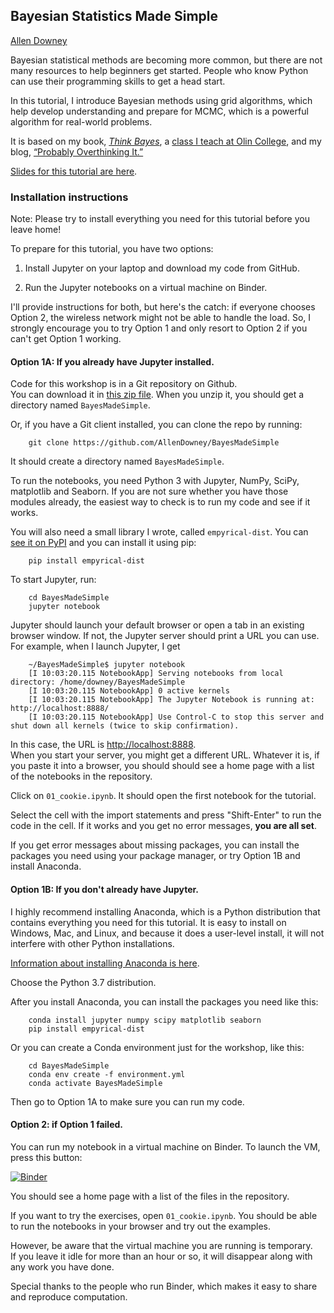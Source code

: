 ## Bayesian Statistics Made Simple

[Allen Downey](https:allendowney.com)

Bayesian statistical methods are becoming more common, but there are not many resources to help beginners get started. People who know Python can use their programming skills to get a head start. 

In this tutorial, I introduce Bayesian methods using grid algorithms, which help develop understanding and prepare for MCMC, which is a powerful algorithm for real-world problems.

It is based on my book, [*Think Bayes*](http://greenteapress.com/wp/think-bayes/), 
a [class I teach at Olin College](https://sites.google.com/site/compbayes18/), and my blog, [“Probably Overthinking It.”](http://allendowney.com/blog)

[Slides for this tutorial are here](https://docs.google.com/presentation/d/e/2PACX-1vTUIf7LJJpUd4NzInBGRyHnHqoZ4E736sqd6Iwq_ne3_aDXdJlNgO8O57_USzQzFfDx0gA44fniKe5R/pub).


### Installation instructions

Note:  Please try to install everything you need for this tutorial before you leave home!

To prepare for this tutorial, you have two options:

1. Install Jupyter on your laptop and download my code from GitHub.

2. Run the Jupyter notebooks on a virtual machine on Binder.

I'll provide instructions for both, but here's the catch: if everyone chooses Option 2, the wireless network might not be able to handle the load.  So, I strongly encourage you to try Option 1 and only resort to Option 2 if you can't get Option 1 working.



#### Option 1A: If you already have Jupyter installed.

Code for this workshop is in a Git repository on Github.  
You can download it in [this zip file](https://github.com/AllenDowney/BayesMadeSimple/archive/master.zip).  When you unzip it, you should get a directory named `BayesMadeSimple`.

Or, if you have a Git client installed, you can clone the repo by running:

```
    git clone https://github.com/AllenDowney/BayesMadeSimple
```

It should create a directory named `BayesMadeSimple`.

To run the notebooks, you need Python 3 with Jupyter, NumPy, SciPy, matplotlib and Seaborn.
If you are not sure whether you have those modules already, the easiest way to check is to run my code and see if it works.

You will also need a small library I wrote, called `empyrical-dist`.  You can [see it on PyPI](https://pypi.org/project/empyrical-dist/) and you can install it using pip:


```
    pip install empyrical-dist
```

To start Jupyter, run:

```
    cd BayesMadeSimple
    jupyter notebook
```

Jupyter should launch your default browser or open a tab in an existing browser window.
If not, the Jupyter server should print a URL you can use.  For example, when I launch Jupyter, I get

```
    ~/BayesMadeSimple$ jupyter notebook
    [I 10:03:20.115 NotebookApp] Serving notebooks from local directory: /home/downey/BayesMadeSimple
    [I 10:03:20.115 NotebookApp] 0 active kernels
    [I 10:03:20.115 NotebookApp] The Jupyter Notebook is running at: http://localhost:8888/
    [I 10:03:20.115 NotebookApp] Use Control-C to stop this server and shut down all kernels (twice to skip confirmation).
```

In this case, the URL is [http://localhost:8888](http://localhost:8888).  
When you start your server, you might get a different URL.
Whatever it is, if you paste it into a browser, you should should see a home page with a list of the
notebooks in the repository.

Click on `01_cookie.ipynb`.  It should open the first notebook for the tutorial.

Select the cell with the import statements and press "Shift-Enter" to run the code in the cell.
If it works and you get no error messages, **you are all set**.  

If you get error messages about missing packages, you can install the packages you need using your package manager, 
or try Option 1B and install Anaconda.


#### Option 1B: If you don't already have Jupyter.

I highly recommend installing Anaconda, which is a Python distribution that contains everything
you need for this tutorial.  It is easy to install on Windows, Mac, and Linux, and because it does a
user-level install, it will not interfere with other Python installations.

[Information about installing Anaconda is here](https://www.anaconda.com/distribution/#download-section).

Choose the Python 3.7 distribution.

After you install Anaconda, you can install the packages you need like this:

```
    conda install jupyter numpy scipy matplotlib seaborn
    pip install empyrical-dist
```

Or you can create a Conda environment just for the workshop, like this:

```
    cd BayesMadeSimple
    conda env create -f environment.yml
    conda activate BayesMadeSimple
```

Then go to Option 1A to make sure you can run my code.


#### Option 2: if Option 1 failed.

You can run my notebook in a virtual machine on Binder. To launch the VM, press this button:

 [![Binder](http://mybinder.org/badge.svg)](https://mybinder.org/v2/gh/AllenDowney/BayesMadeSimple/master)

You should see a home page with a list of the files in the repository.

If you want to try the exercises, open `01_cookie.ipynb`. 
You should be able to run the notebooks in your browser and try out the examples.  

However, be aware that the virtual machine you are running is temporary.  
If you leave it idle for more than an hour or so, it will disappear along with any work you have done.

Special thanks to the people who run Binder, which makes it easy to share and reproduce computation.

